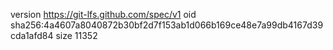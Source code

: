 version https://git-lfs.github.com/spec/v1
oid sha256:4a4607a8040872b30bf2d7f153ab1d066b169ce48e7a99db4167d39cda1afd84
size 11352
